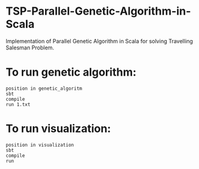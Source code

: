 # TSP-Parallel-Genetic-Algorithm-in-Scala
Implementation of Parallel Genetic Algorithm in Scala for solving Travelling Salesman Problem.

# To run genetic algorithm:
`position in genetic_algoritm`<br>
`sbt`<br>
`compile`<br>
`run 1.txt`<br>

# To run visualization:
`position in visualization`<br>
`sbt`<br>
`compile`<br>
`run`<br>